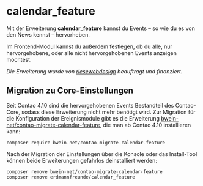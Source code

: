# calendar_feature
Mit der Erweiterung **calendar_feature** kannst du Events – so wie du es von den News kennst – hervorheben.

Im Frontend-Modul kannst du außerdem festlegen, ob du alle, nur hervorgehobene, oder alle nicht hervorgehobenen Events anzeigen möchtest.

*Die Erweiterung wurde von [riesewebdesign](http://www.riese-webdesign.at/) beauftragt und finanziert.*

## Migration zu Core-Einstellungen

Seit Contao 4.10 sind die hervorgehobenen Events Bestandteil des Contao-Core, sodass diese Erweiterung nicht mehr benötigt wird. 
Zur Migration für die Konfiguration der Ereignismodule gibt es die Erweiterung [bwein-net/contao-migrate-calendar-feature](https://packagist.org/packages/bwein-net/contao-migrate-calendar-feature), die man ab Contao 4.10 installieren kann:

```
composer require bwein-net/contao-migrate-calendar-feature
```

Nach der Migration der Einstellungen über die Konsole oder das Install-Tool können beide Erweiterungen gefahrlos deinstalliert werden:

```
composer remove bwein-net/contao-migrate-calendar-feature
composer remove erdmannfreunde/calendar_feature
```

